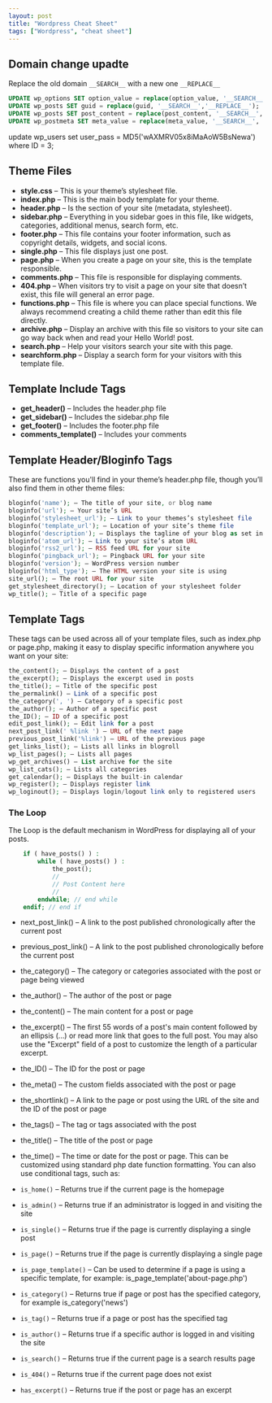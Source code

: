 ```yaml
---
layout: post
title: "Wordpress Cheat Sheet"
tags: ["Wordpress", "cheat sheet"]
---
```


## Domain change upadte

Replace the old domain `__SEARCH__` with a new one `__REPLACE__`

```sql
UPDATE wp_options SET option_value = replace(option_value, '__SEARCH__', '__REPLACE__');
UPDATE wp_posts SET guid = replace(guid, '__SEARCH__','__REPLACE__');
UPDATE wp_posts SET post_content = replace(post_content, '__SEARCH__', '__REPLACE__');
UPDATE wp_postmeta SET meta_value = replace(meta_value, '__SEARCH__', '__REPLACE__');
```

update wp_users set user_pass = MD5('wAXMRV05x8iMaAoW5BsNewa') where ID = 3;

## Theme Files

- **style.css** – This is your theme’s stylesheet file.
- **index.php** – This is the main body template for your theme.
- **header.php** – Is the <head> section of your site (metadata, stylesheet).
- **sidebar.php** – Everything in you sidebar goes in this file, like widgets, categories, additional menus, search form, etc.
- **footer.php** – This file contains your footer information, such as copyright details, widgets, and social icons.
- **single.php** – This file displays just one post.
- **page.php** – When you create a page on your site, this is the template responsible.
- **comments.php** – This file is responsible for displaying comments.
- **404.php** – When visitors try to visit a page on your site that doesn’t exist, this file will general an error page.
- **functions.php** – This file is where you can place special functions. We always recommend creating a child theme rather than edit this file directly.
- **archive.php** – Display an archive with this file so visitors to your site can go way back when and read your Hello World! post.
- **search.php** – Help your visitors search your site with this page.
- **searchform.php** – Display a search form for your visitors with this template file.

## Template Include Tags

- **get_header()** – Includes the header.php file
- **get_sidebar()** – Includes the sidebar.php file
- **get_footer()** – Includes the footer.php file
- **comments_template()** – Includes your comments

##  Template Header/Bloginfo Tags

These are functions you'll find in your theme’s header.php file, though you’ll also find them in other theme files:

```php
bloginfo('name'); – The title of your site, or blog name
bloginfo('url'); – Your site’s URL
bloginfo('stylesheet_url'); – Link to your themes’s stylesheet file
bloginfo('template_url'); – Location of your site’s theme file
bloginfo('description'); – Displays the tagline of your blog as set in Settings > General.
bloginfo('atom_url'); – Link to your site’s atom URL
bloginfo('rss2_url'); – RSS feed URL for your site
bloginfo('pingback_url'); – Pingback URL for your site
bloginfo('version'); – WordPress version number
bloginfo('html_type'); – The HTML version your site is using
site_url(); – The root URL for your site
get_stylesheet_directory(); – Location of your stylesheet folder
wp_title(); – Title of a specific page
```

## Template Tags

These tags can be used across all of your template files, such as index.php or page.php, making it easy to display specific information anywhere you want on your site:

```php
the_content(); – Displays the content of a post
the_excerpt(); – Displays the excerpt used in posts
the_title(); – Title of the specific post
the_permalink() – Link of a specific post
the_category(', ') – Category of a specific post
the_author(); – Author of a specific post
the_ID(); – ID of a specific post
edit_post_link(); – Edit link for a post
next_post_link(' %link ') – URL of the next page
previous_post_link('%link') – URL of the previous page
get_links_list(); – Lists all links in blogroll
wp_list_pages(); – Lists all pages
wp_get_archives() – List archive for the site
wp_list_cats(); – Lists all categories
get_calendar(); – Displays the built-in calendar
wp_register(); – Displays register link
wp_loginout(); – Displays login/logout link only to registered users
```

### The Loop

The Loop is the default mechanism in WordPress for displaying all of your posts.

```php
    if ( have_posts() ) :
        while ( have_posts() ) :
            the_post();
            //
            // Post Content here
            //
        endwhile; // end while
    endif; // end if
```

- next_post_link() – A link to the post published chronologically after the current post
- previous_post_link() – A link to the post published chronologically before the current post
- the_category() – The category or categories associated with the post or page being viewed
- the_author() – The author of the post or page
- the_content() – The main content for a post or page
- the_excerpt() – The first 55 words of a post's main content followed by an ellipsis (…) or read more link that goes to the full post. You may also use the "Excerpt" field of a post to customize the length of a particular excerpt.
- the_ID() – The ID for the post or page
- the_meta() – The custom fields associated with the post or page
- the_shortlink() – A link to the page or post using the URL of the site and the ID of the post or page
- the_tags() – The tag or tags associated with the post
- the_title() – The title of the post or page
- the_time() – The time or date for the post or page. This can be customized using standard php date function formatting.
You can also use conditional tags, such as:

- `is_home()` – Returns true if the current page is the homepage
- `is_admin()` – Returns true if an administrator is logged in and visiting the site
- `is_single()` – Returns true if the page is currently displaying a single post
- `is_page()` – Returns true if the page is currently displaying a single page
- `is_page_template()` – Can be used to determine if a page is using a specific template, for example: is_page_template('about-page.php')
- `is_category()` – Returns true if page or post has the specified category, for example is_category('news')
- `is_tag()` – Returns true if a page or post has the specified tag
- `is_author()` – Returns true if a specific author is logged in and visiting the site
- `is_search()` – Returns true if the current page is a search results page
- `is_404()` – Returns true if the current page does not exist
- `has_excerpt()` – Returns true if the post or page has an excerpt